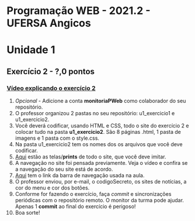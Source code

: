 # Programação WEB - 2021.2 - UFERSA Angicos
# Unidade 1

## Exercício 2 - ?,0 pontos
### [Vídeo explicando o exercício 2](#)
1. _Opcional_ - Adicione a conta **monitoriaPWeb** como colaborador do seu repositório.
2. O professor organizou 2 pastas no seu repositório: u1_exercicio1 e u1_exercicio2.
3. Você deverá codificar, usando HTML e CSS, todo o site do exercício 2 e colocar tudo na pasta **u1_exercicio2**. São 8 páginas .html, 1 pasta de imagens e 1 pasta com o style.css.
4. Na pasta u1_exercicio2 tem os nomes dos os arquivos que você deve codificar.
5. [Aqui](telasDoSite) estão as telas/**prints** de todo o site, que você deve imitar.
6. A navegação no site foi pensada previamente. Veja o vídeo e confira se a navegação do seu site está de acordo.
7. [Aqui](https://www.w3schools.com/css/css_navbar_horizontal.asp) tem o link da barra de navegação usada na aula.
8. O professor enviou, por e-mail, o codigoSecreto, os sites de notícias, a cor do menu e cor dos botões.
9. Conforme for fazendo o exercício, faça _commit_ e sincronizações periódicas com o repositório remoto. O monitor da turma pode ajudar. Apenas 1 **commit** ao final do exercício é perigoso!
10. Boa sorte!
